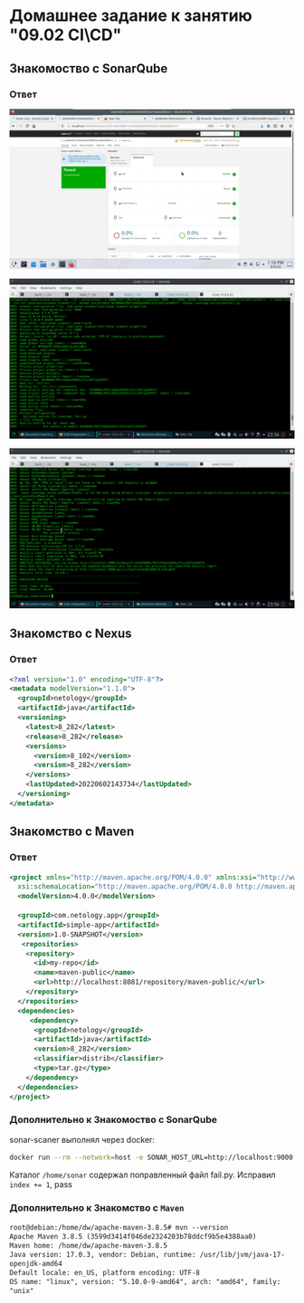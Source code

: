 # Домашнее задание к занятию "09.02 CI\CD"

## Знакомоство с SonarQube

### Ответ

![Alt](R92/R92_1.png "Screenshot")

![Alt](R92/R92_2.png "Screenshot")

![Alt](R92/R92_3.png "Screenshot")


## Знакомство с Nexus

### Ответ

```xml
<?xml version="1.0" encoding="UTF-8"?>
<metadata modelVersion="1.1.0">
  <groupId>netology</groupId>
  <artifactId>java</artifactId>
  <versioning>
    <latest>8_282</latest>
    <release>8_282</release>
    <versions>
      <version>8_102</version>
      <version>8_282</version>
    </versions>
    <lastUpdated>20220602143734</lastUpdated>
  </versioning>
</metadata>
```

## Знакомство с Maven

### Ответ

```xml
<project xmlns="http://maven.apache.org/POM/4.0.0" xmlns:xsi="http://www.w3.org/2001/XMLSchema-instance"
  xsi:schemaLocation="http://maven.apache.org/POM/4.0.0 http://maven.apache.org/xsd/maven-4.0.0.xsd">
  <modelVersion>4.0.0</modelVersion>

  <groupId>com.netology.app</groupId>
  <artifactId>simple-app</artifactId>
  <version>1.0-SNAPSHOT</version>
   <repositories>
    <repository>
      <id>my-repo</id>
      <name>maven-public</name>
      <url>http://localhost:8081/repository/maven-public/</url>
    </repository>
  </repositories>
  <dependencies>
     <dependency>
      <groupId>netology</groupId>
      <artifactId>java</artifactId>
      <version>8_282</version>
      <classifier>distrib</classifier>
      <type>tar.gz</type>
    </dependency>
  </dependencies>
</project>
```


### Дополнительно к **Знакомоство с SonarQube**

sonar-scaner выполнял через docker:

```bash
docker run --rm --network=host -e SONAR_HOST_URL=http://localhost:9000  -e SONAR_LOGIN="b638046e76bfe3d2ba35841c5fec1d3f1a2493f1" -v /home/sonar:/usr/src sonarsource/sonar-scanner-cli -Dsonar.projectKey="b638046e76bfe3d2ba35841c5fec1d3f1a2493f1"
```

Каталог `/home/sonar` содержал поправленный файл fail.py. Исправил `index += 1`, pass

### Дополнительно к **Знакомство с `Maven`**

```
root@debian:/home/dw/apache-maven-3.8.5# mvn --version
Apache Maven 3.8.5 (3599d3414f046de2324203b78ddcf9b5e4388aa0)
Maven home: /home/dw/apache-maven-3.8.5
Java version: 17.0.3, vendor: Debian, runtime: /usr/lib/jvm/java-17-openjdk-amd64
Default locale: en_US, platform encoding: UTF-8
OS name: "linux", version: "5.10.0-9-amd64", arch: "amd64", family: "unix"
```
